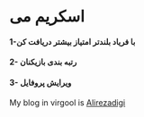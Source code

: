 # اسکریم می
#### 1-با فریاد بلندتر امتیاز بیشتر دریافت کن
#### 2- رتبه بندی بازیکنان
#### 3- ویرایش پروفایل



My blog in virgool is [Alirezadigi](https://virgool.io/@alirezadigi)





